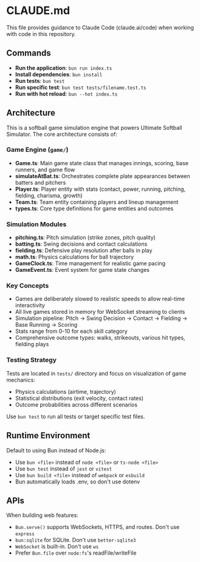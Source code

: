 # CLAUDE.md

This file provides guidance to Claude Code (claude.ai/code) when working with code in this repository.

## Commands

- **Run the application**: `bun run index.ts`
- **Install dependencies**: `bun install`
- **Run tests**: `bun test`
- **Run specific test**: `bun test tests/filename.test.ts`
- **Run with hot reload**: `bun --hot index.ts`

## Architecture

This is a softball game simulation engine that powers Ultimate Softball Simulator. The core architecture consists of:

### Game Engine (`game/`)
- **Game.ts**: Main game state class that manages innings, scoring, base runners, and game flow
- **simulateAtBat.ts**: Orchestrates complete plate appearances between batters and pitchers
- **Player.ts**: Player entity with stats (contact, power, running, pitching, fielding, charisma, growth)
- **Team.ts**: Team entity containing players and lineup management
- **types.ts**: Core type definitions for game entities and outcomes

### Simulation Modules
- **pitching.ts**: Pitch simulation (strike zones, pitch quality)
- **batting.ts**: Swing decisions and contact calculations  
- **fielding.ts**: Defensive play resolution after balls in play
- **math.ts**: Physics calculations for ball trajectory
- **GameClock.ts**: Time management for realistic game pacing
- **GameEvent.ts**: Event system for game state changes

### Key Concepts
- Games are deliberately slowed to realistic speeds to allow real-time interactivity
- All live games stored in memory for WebSocket streaming to clients
- Simulation pipeline: Pitch → Swing Decision → Contact → Fielding → Base Running → Scoring
- Stats range from 0-10 for each skill category
- Comprehensive outcome types: walks, strikeouts, various hit types, fielding plays

### Testing Strategy
Tests are located in `tests/` directory and focus on visualization of game mechanics:
- Physics calculations (airtime, trajectory)
- Statistical distributions (exit velocity, contact rates)  
- Outcome probabilities across different scenarios

Use `bun test` to run all tests or target specific test files.

## Runtime Environment

Default to using Bun instead of Node.js:
- Use `bun <file>` instead of `node <file>` or `ts-node <file>`
- Use `bun test` instead of `jest` or `vitest`  
- Use `bun build <file>` instead of `webpack` or `esbuild`
- Bun automatically loads .env, so don't use dotenv

## APIs

When building web features:
- `Bun.serve()` supports WebSockets, HTTPS, and routes. Don't use `express`
- `bun:sqlite` for SQLite. Don't use `better-sqlite3`
- `WebSocket` is built-in. Don't use `ws`
- Prefer `Bun.file` over `node:fs`'s readFile/writeFile